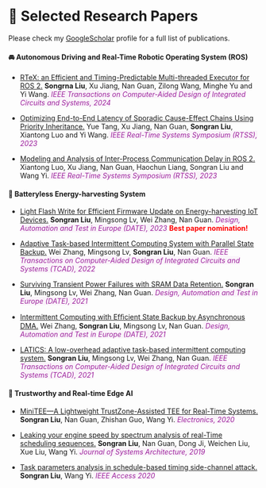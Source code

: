 
# 📄 Selected Research Papers

Please check my [GoogleScholar](https://scholar.google.com/citations?user=djVfjSQAAAAJ&hl) profile for a full list of publications.

#### 🚘 Autonomous Driving and Real-Time Robotic Operating System (ROS)
- <span style="text-decoration:underline">RTeX: an Efficient and Timing-Predictable Multi-threaded Executor for ROS 2.</span> **Songrna Liu**, Xu Jiang, Nan Guan, Zilong Wang, Minghe Yu and Yi Wang.<span style="font-style:italic; background-color:rgb(250, 244, 250); color:rgb(157, 34, 157)"> IEEE Transactions on Computer-Aided Design of Integrated Circuits and Systems, 2024</span>

- <span style="text-decoration:underline">Optimizing End-to-End Latency of Sporadic Cause-Effect Chains Using Priority Inheritance.</span> Yue Tang, Xu Jiang, Nan Guan, **Songran Liu**, Xiantong Luo and Yi Wang.<span style="font-style:italic; background-color:rgb(250, 244, 250); color:rgb(157, 34, 157)"> IEEE Real-Time Systems Symposium (RTSS), 2023</span>

- <span style="text-decoration:underline">Modeling and Analysis of Inter-Process Communication Delay in ROS 2.</span> Xiantong Luo, Xu Jiang, Nan Guan, Haochun Liang, Songran Liu and Wang Yi.<span style="font-style:italic; background-color:rgb(250, 244, 250); color:rgb(157, 34, 157)"> IEEE Real-Time Systems Symposium (RTSS), 2023</span>


#### 🔋 Batteryless Energy-harvesting System
- <span style="text-decoration:underline">Light Flash Write for Efficient Firmware Update on Energy-harvesting IoT Devices.</span> **Songran Liu**, Mingsong Lv, Wei Zhang, Nan Guan.<span style="font-style:italic; background-color:rgb(250, 244, 250); color:rgb(157, 34, 157)"> Design, Automation and Test in Europe (DATE), 2023</span> **<span style="color:red">Best paper nomination!</span>**

- <span style="text-decoration:underline">Adaptive Task-based Intermittent Computing System with Parallel State Backup.</span>  Wei Zhang, Mingsong Lv, **Songran Liu**, Nan Guan.<span style="font-style:italic; background-color:rgb(250, 244, 250); color:rgb(157, 34, 157)"> IEEE Transactions on Computer-Aided Design of Integrated Circuits and Systems (TCAD), 2022</span>

- <span style="text-decoration:underline">Surviving Transient Power Failures with SRAM Data Retention.</span> **Songran Liu**, Mingsong Lv, Wei Zhang, Nan Guan.<span style="font-style:italic; background-color:rgb(250, 244, 250); color:rgb(157, 34, 157)"> Design, Automation and Test in Europe (DATE), 2021</span>

- <span style="text-decoration:underline">Intermittent Computing with Efﬁcient State Backup by Asynchronous DMA.</span> Wei Zhang, **Songran Liu**, Mingsong Lv, Nan Guan.<span style="font-style:italic; background-color:rgb(250, 244, 250); color:rgb(157, 34, 157)"> Design, Automation and Test in Europe (DATE), 2021</span>

- <span style="text-decoration:underline">LATICS: A low-overhead adaptive task-based intermittent computing system.</span> **Songran Liu**, Mingsong Lv, Wei Zhang, Nan Guan.<span style="font-style:italic; background-color:rgb(250, 244, 250); color:rgb(157, 34, 157)"> IEEE Transactions on Computer-Aided Design of Integrated Circuits and Systems (TCAD), 2021</span>

#### 📱 Trustworthy and Real-time Edge AI
- <span style="text-decoration:underline">MiniTEE—A Lightweight TrustZone-Assisted TEE for Real-Time Systems.</span> **Songran Liu**, Nan Guan, Zhishan Guo, Wang Yi.<span style="font-style:italic; background-color:rgb(250, 244, 250); color:rgb(157, 34, 157)"> Electronics, 2020</span>

- <span style="text-decoration:underline">Leaking your engine speed by spectrum analysis of real-Time scheduling sequences.</span> **Songran Liu**, Nan Guan, Dong Ji, Weichen Liu, Xue Liu, Wang Yi.<span style="font-style:italic; background-color:rgb(250, 244, 250); color:rgb(157, 34, 157)"> Journal of Systems Architecture, 2019</span>

- <span style="text-decoration:underline">Task parameters analysis in schedule-based timing side-channel attack.</span> **Songran Liu**, Wang Yi.<span style="font-style:italic; background-color:rgb(250, 244, 250); color:rgb(157, 34, 157)"> IEEE Access 2020</span>

